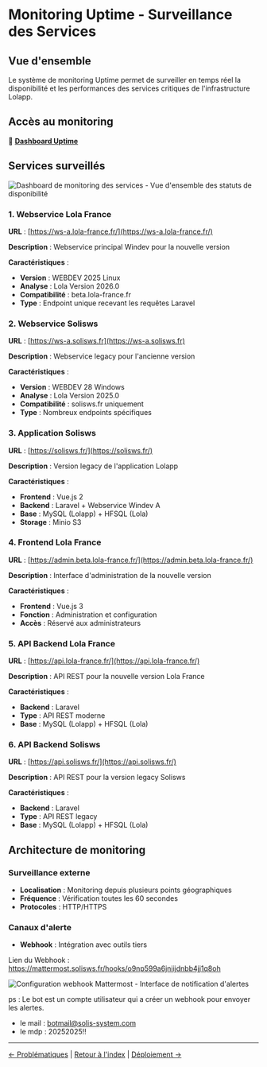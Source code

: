 # Monitoring Uptime - Surveillance des Services

## Vue d'ensemble

Le système de monitoring Uptime permet de surveiller en temps réel la disponibilité et les performances des services critiques de l'infrastructure Lolapp.

## Accès au monitoring

🔗 [**Dashboard Uptime**](https://uptime.lola-france.fr/status/solis)

## Services surveillés

![Dashboard de monitoring des services - Vue d'ensemble des statuts de disponibilité](https://imgur.com/epCyW6p.png)

### 1. Webservice Lola France

**URL** : [https://ws-a.lola-france.fr/](https://ws-a.lola-france.fr/)

**Description** : Webservice principal Windev pour la nouvelle version

**Caractéristiques** :
- **Version** : WEBDEV 2025 Linux
- **Analyse** : Lola Version 2026.0
- **Compatibilité** : beta.lola-france.fr
- **Type** : Endpoint unique recevant les requêtes Laravel

### 2. Webservice Solisws

**URL** : [https://ws-a.solisws.fr](https://ws-a.solisws.fr)

**Description** : Webservice legacy pour l'ancienne version

**Caractéristiques** :
- **Version** : WEBDEV 28 Windows
- **Analyse** : Lola Version 2025.0
- **Compatibilité** : solisws.fr uniquement
- **Type** : Nombreux endpoints spécifiques

### 3. Application Solisws

**URL** : [https://solisws.fr/](https://solisws.fr/)

**Description** : Version legacy de l'application Lolapp

**Caractéristiques** :
- **Frontend** : Vue.js 2
- **Backend** : Laravel + Webservice Windev A
- **Base** : MySQL (Lolapp) + HFSQL (Lola)
- **Storage** : Minio S3

### 4. Frontend Lola France

**URL** : [https://admin.beta.lola-france.fr/](https://admin.beta.lola-france.fr/)

**Description** : Interface d'administration de la nouvelle version

**Caractéristiques** :
- **Frontend** : Vue.js 3
- **Fonction** : Administration et configuration
- **Accès** : Réservé aux administrateurs

### 5. API Backend Lola France

**URL** : [https://api.lola-france.fr/](https://api.lola-france.fr/)

**Description** : API REST pour la nouvelle version Lola France

**Caractéristiques** :
- **Backend** : Laravel
- **Type** : API REST moderne
- **Base** : MySQL (Lolapp) + HFSQL (Lola)

### 6. API Backend Solisws

**URL** : [https://api.solisws.fr/](https://api.solisws.fr/)

**Description** : API REST pour la version legacy Solisws

**Caractéristiques** :
- **Backend** : Laravel
- **Type** : API REST legacy
- **Base** : MySQL (Lolapp) + HFSQL (Lola)

## Architecture de monitoring

### Surveillance externe

- **Localisation** : Monitoring depuis plusieurs points géographiques
- **Fréquence** : Vérification toutes les 60 secondes
- **Protocoles** : HTTP/HTTPS

### Canaux d'alerte

- **Webhook** : Intégration avec outils tiers

Lien du Webhook : https://mattermost.solisws.fr/hooks/o9np599a6jniijdnbb4jj1q8oh

![Configuration webhook Mattermost - Interface de notification d'alertes](https://imgur.com/QNQPeaa.png)

ps : Le bot est un compte utilisateur qui a créer un webhook pour envoyer les alertes. 
- le mail : botmail@solis-system.com
- le mdp : 20252025!!


---

[← Problématiques](issues.md) | [Retour à l'index](README.md) | [Déploiement →](deployment.md)